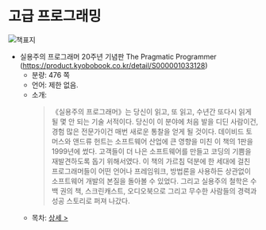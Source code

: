# 고급 프로그래밍

![책표지](https://contents.kyobobook.co.kr/sih/fit-in/458x0/pdt/9788966263363.jpg)
- 실용주의 프로그래머 20주년 기념판 The Pragmatic Programmer (https://product.kyobobook.co.kr/detail/S000001033128)
  + 분량: 476 쪽
  + 언어: 제한 없음.
  + 소개:
    > 《실용주의 프로그래머》는 당신이 읽고, 또 읽고, 수년간 또다시 읽게 될 몇 안 되는 기술 서적이다. 당신이 이 분야에 처음 발을 디딘 사람이건, 경험 많은 전문가이건 매번 새로운 통찰을 얻게 될 것이다.
    > 데이비드 토머스와 앤드류 헌트는 소프트웨어 산업에 큰 영향을 미친 이 책의 1판을 1999년에 썼다. 고객들이 더 나은 소프트웨어를 만들고 코딩의 기쁨을 재발견하도록 돕기 위해서였다. 이 책의 가르침 덕분에 한 세대에 걸친 프로그래머들이 어떤 언어나 프레임워크, 방법론을 사용하든 상관없이 소프트웨어 개발의 본질을 돌아볼 수 있었다. 그리고 실용주의 철학은 수백 권의 책, 스크린캐스트, 오디오북으로 그리고 무수한 사람들의 경력과 성공 스토리로 퍼져 나갔다.
    > 
  + 목차: [상세 >](./toc/S000001033128.md)
   
